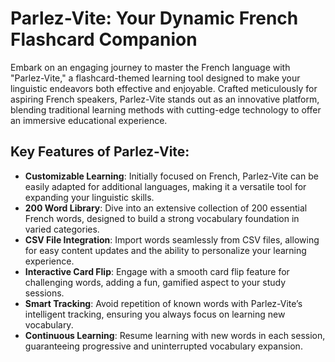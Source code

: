 
# Parlez-Vite: Your Dynamic French Flashcard Companion

Embark on an engaging journey to master the French language with "Parlez-Vite," a flashcard-themed learning tool designed to make your linguistic endeavors both effective and enjoyable. Crafted meticulously for aspiring French speakers, Parlez-Vite stands out as an innovative platform, blending traditional learning methods with cutting-edge technology to offer an immersive educational experience.

## Key Features of Parlez-Vite:

- **Customizable Learning**: Initially focused on French, Parlez-Vite can be easily adapted for additional languages, making it a versatile tool for expanding your linguistic skills.
- **200 Word Library**: Dive into an extensive collection of 200 essential French words, designed to build a strong vocabulary foundation in varied categories.
- **CSV File Integration**: Import words seamlessly from CSV files, allowing for easy content updates and the ability to personalize your learning experience.
- **Interactive Card Flip**: Engage with a smooth card flip feature for challenging words, adding a fun, gamified aspect to your study sessions.
- **Smart Tracking**: Avoid repetition of known words with Parlez-Vite’s intelligent tracking, ensuring you always focus on learning new vocabulary.
- **Continuous Learning**: Resume learning with new words in each session, guaranteeing progressive and uninterrupted vocabulary expansion.